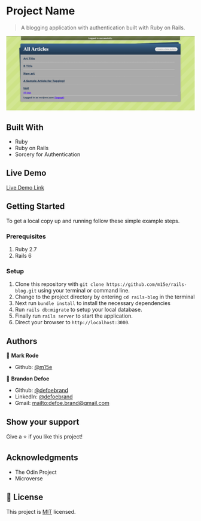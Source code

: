 # Project Name

> A blogging application with authentication built with Ruby on Rails.

![screenshot](./app_screenshot.png)

## Built With

- Ruby
- Ruby on Rails
- Sorcery for Authentication

## Live Demo

[Live Demo Link](https://livedemo.com)


## Getting Started

To get a local copy up and running follow these simple example steps.

### Prerequisites

1. Ruby 2.7
2. Rails 6

### Setup

1. Clone this repository with 
`git clone https://github.com/m15e/rails-blog.git` using your terminal or command line.
2. Change to the project directory by entering `cd rails-blog` in the terminal
3. Next run `bundle install` to install the necessary dependencies 
4. Run `rails db:migrate` to setup your local database.
5. Finally run `rails server` to start the application.
6. Direct your browser to `http://localhost:3000`.


## Authors

👤 **Mark Rode**

- Github: [@m15e](https://github.com/m15e)

👤 **Brandon Defoe**

-  Github: [@defoebrand](https://github.com/defoebrand)
-  LinkedIn: [@defoebrand](https://www.linkedin.com/in/defoebrand/)
-  Gmail: <mailto:defoe.brand@gmail.com>


## Show your support

Give a ⭐️ if you like this project!

## Acknowledgments

- The Odin Project
- Microverse

## 📝 License

This project is [MIT](lic.url) licensed.
